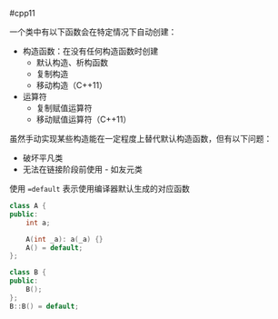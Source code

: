 #cpp11 

一个类中有以下函数会在特定情况下自动创建：
* 构造函数：在没有任何构造函数时创建
    * 默认构造、析构函数
    * 复制构造
    * 移动构造（C++11）
* 运算符
    * 复制赋值运算符
    * 移动赋值运算符（C++11）

虽然手动实现某些构造能在一定程度上替代默认构造函数，但有以下问题：
* 破坏平凡类
* 无法在链接阶段前使用 - 如友元类

使用 `=default` 表示使用编译器默认生成的对应函数

```c++
class A {
public:
    int a;

    A(int _a): a(_a) {}
    A() = default;
};

class B {
public:
    B();
};
B::B() = default;
```
